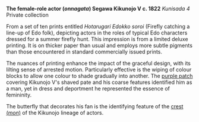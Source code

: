 
**The female-role actor (_onnagata_) Segawa Kikunojo V c. 1822**
_Kunisada 4_  
Private collection  

From a set of ten prints entitled _Hotarugari Edokko soroi_ (Firefly catching a line-up of Edo folk), depicting actors in the roles of typical Edo characters dressed for a summer firefly hunt. This impression is from a limited deluxe printing. It is on thicker paper than usual and employs more subtle pigments than those encountered in standard commercially issued prints.

The nuances of printing enhance the impact of the graceful design, with its lilting sense of arrested motion. Particularly effective is the wiping of colour blocks to allow one colour to shade gradually into another. The [purple patch](/theme/fan-prints-two) covering Kikunojo V's shaved pate and his coarse features identified him as a man, yet in dress and deportment he represented the essence of femininity.

The butterfly that decorates his fan is the identifying feature of the [crest (_mon_)](/theme/actors-names-and-crests) of the Kikunojo lineage of actors.
